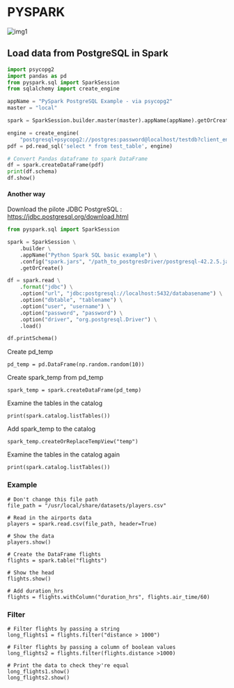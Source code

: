 # PYSPARK
![img1](https://i.gaw.to/vehicles/photos/40/28/402841-2022-chevrolet-spark.jpg?640x400)
## Load data from PostgreSQL in Spark

```py
import psycopg2
import pandas as pd
from pyspark.sql import SparkSession
from sqlalchemy import create_engine

appName = "PySpark PostgreSQL Example - via psycopg2"
master = "local"

spark = SparkSession.builder.master(master).appName(appName).getOrCreate()

engine = create_engine(
    "postgresql+psycopg2://postgres:password@localhost/testdb?client_encoding=utf8")
pdf = pd.read_sql('select * from test_table', engine)

# Convert Pandas dataframe to spark DataFrame
df = spark.createDataFrame(pdf)
print(df.schema)
df.show()
```
#### Another way

Download the pilote JDBC PostgreSQL : https://jdbc.postgresql.org/download.html

```py
from pyspark.sql import SparkSession

spark = SparkSession \
    .builder \
    .appName("Python Spark SQL basic example") \
    .config("spark.jars", "/path_to_postgresDriver/postgresql-42.2.5.jar") \
    .getOrCreate()

df = spark.read \
    .format("jdbc") \
    .option("url", "jdbc:postgresql://localhost:5432/databasename") \
    .option("dbtable", "tablename") \
    .option("user", "username") \
    .option("password", "password") \
    .option("driver", "org.postgresql.Driver") \
    .load()

df.printSchema()
```

Create pd_temp
```
pd_temp = pd.DataFrame(np.random.random(10))
```
Create spark_temp from pd_temp
```
spark_temp = spark.createDataFrame(pd_temp)
```
Examine the tables in the catalog
```
print(spark.catalog.listTables())
```
Add spark_temp to the catalog
```
spark_temp.createOrReplaceTempView("temp")
```
Examine the tables in the catalog again
```
print(spark.catalog.listTables())
```
### Example

```
# Don't change this file path
file_path = "/usr/local/share/datasets/players.csv"

# Read in the airports data
players = spark.read.csv(file_path, header=True)

# Show the data
players.show()

# Create the DataFrame flights
flights = spark.table("flights")

# Show the head
flights.show()

# Add duration_hrs
flights = flights.withColumn("duration_hrs", flights.air_time/60)
```
### Filter 

```
# Filter flights by passing a string
long_flights1 = flights.filter("distance > 1000")

# Filter flights by passing a column of boolean values
long_flights2 = flights.filter(flights.distance >1000)

# Print the data to check they're equal
long_flights1.show()
long_flights2.show()
```
